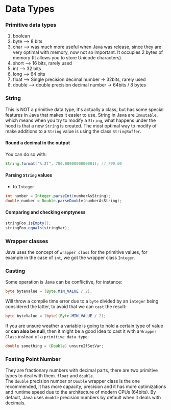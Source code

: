 # Data Types


### Primitive data types
1. boolean
1. byte --> 8 bits
1. char --> was much more useful when Java was release, since they are very optimal with memory, now not so important. It occupies 2 bytes of memory (It allows you to store Unicode characters).
1. short --> 16 bits, rarely used
1. int --> 32 bits
1. long --> 64 bits
1. float --> Single precision decimal number -> 32bits, rarely used
1. double --> double precision decimal number -> 64bits / 8 bytes

### String
This is NOT a primitive data type, it's actually a class, but has some special features in Java that makes it easier to use. String in Java are `Immutable`, which means when you try to modify a `String`, what happens under the hood is that a new `String` is created. The most optimal way to modify of make additions to a `String` value is using the class `StringBuffer`.  

#### Round a decimal in the output
You can do so with:
```Java
String.format("%.2f", 700.0000000000001); // 700.00
```

#### Parsing `String` values
* to `Integer`
```java
int number = Integer.parseInt(numberAsString);
double number = Double.parseDouble(numberAsString);
```

#### Comparing and checking emptyness
```java
stringFoo.isEmpty();
stringFoo.equals(stringVar);
```

### Wrapper classes
Java uses the concept of `wrapper class` for the primitive values, for example in the case of `int`, we got the wrapper class `Integer`.

### Casting
Some operation is Java can be conflictive, for instance:
```java
byte byteValue = (Byte.MIN_VALUE / 2);
```
Will throw a compile time error due to a `byte` divided by an `integer` being considered the latter, to avoid that we can `cast` the result:
```java
byte byteValue = (byte)(Byte.MIN_VALUE / 2);
```
If you are unsure weather a variable is going to hold a certain type of value or **can also be null**, then it might be a good idea to cast it with a `Wrapper Class` instead of a `primitive data type`:
```java
double something = (Double) unsureIfSetVar;
```

### Foating Point Number
They are fractionary numbers with decimal parts, there are two primitive types to deal with them. `float` and `double`.  
The `double` precision number or `Double` wrapper class is the one recommended, it has more capacity, precision and it has more optimizations and runtime speed due to the architecture of modern CPUs (64bits). By default, Java uses `double` precision numbers by default when it deals with decimals.
